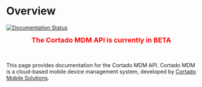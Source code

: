 # Overview

[![Documentation Status](https://readthedocs.org/projects/cortado-mdm-api-documentation/badge/?version=latest)](https://docs.cortado.com/en/latest/?badge=latest)

**<p align="center"><font color="red" size="4">The Cortado MDM API is currently in BETA</font></p>**<br><br>
This page provides documentation for the Cortado MDM API. Cortado MDM is a cloud-based mobile device management system, developed by [Cortado Mobile Solutions](https://www.cortado.com).

      